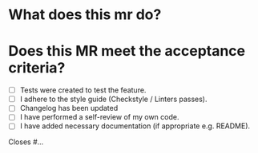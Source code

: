 # What does this mr do?
<!-- Describe the feature you have implemented. -->


# Does this MR meet the acceptance criteria?
* [ ] Tests were created to test the feature.
* [ ] I adhere to the style guide (Checkstyle / Linters passes).
* [ ] Changelog has been updated
* [ ] I have performed a self-review of my own code.
* [ ] I have added necessary documentation (if appropriate e.g. README).

Closes #...